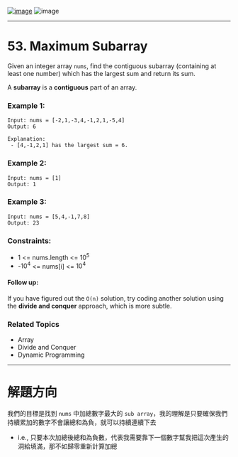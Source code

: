 [![image](https://img.shields.io/badge/Leetcode-Link-blue?logo=leetcode)](https://leetcode.com/problems/maximum-subarray/)
![image](https://img.shields.io/badge/Difficulty-Medium-yellow)

---

# 53. Maximum Subarray

Given an integer array `nums`, find the contiguous subarray (containing at least one number) which has the largest sum and return its sum.

A **subarray** is a **contiguous** part of an array.

### Example 1:

```
Input: nums = [-2,1,-3,4,-1,2,1,-5,4]
Output: 6

Explanation: 
 - [4,-1,2,1] has the largest sum = 6.
```
### Example 2:

```
Input: nums = [1]
Output: 1
```

### Example 3:

```
Input: nums = [5,4,-1,7,8]
Output: 23
```

### Constraints:

- 1 <= nums.length <= $10^5$
- -$10^4$ <= nums[i] <= $10^4$

#### Follow up: 

If you have figured out the `O(n)` solution, try coding another solution using the **divide and conquer** approach, which is more subtle.

### Related Topics

- Array
- Divide and Conquer
- Dynamic Programming
  
---

# 解題方向

我們的目標是找到 `nums` 中加總數字最大的 `sub array`，我的理解是只要確保我們持續累加的數字不會讓總和為負，就可以持續連續下去

- i.e., 只要本次加總後總和為負數，代表我需要靠下一個數字幫我把這次產生的洞給填滿，那不如歸零重新計算加總